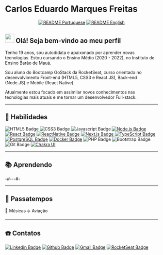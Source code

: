 # Carlos Eduardo Marques Freitas

<div align="center">

  [![README Portuguese](https://img.shields.io/badge/Readme-PT--BR-success?style=for-the-badge)](https://github.com/carlosmfreitas2409/carlosmfreitas2409/blob/master/README.md)
  [![README English](https://img.shields.io/badge/Readme-EN--US-blue?style=for-the-badge)](https://github.com/carlosmfreitas2409/carlosmfreitas2409/blob/master/README_EN.md)

</div>

## <img src="https://media.giphy.com/media/hvRJCLFzcasrR4ia7z/giphy.gif" width="30px"> Olá! Seja bem-vindo ao meu perfil

Tenho 19 anos, sou autodidata e apaixonado por aprender novas tecnologias. Estou cursando o Ensino Médio (2020 - 2022), no Instituto de Ensino Barão de Mauá.

Sou aluno do Bootcamp GoStack da RocketSeat, curso orientado no desenvolvimento Front-end (HTML5, CSS3 e React.JS), Back-end (Node.JS) e Mobile (React Native).

Atualmente estou focado em assimilar novos conhecimentos nas tecnologias mais atuais e me tornar um desenvolvedor Full-stack.

---

## :pushpin: Habilidades

![HTML5 Badge](https://img.shields.io/badge/-HTML5-E34F26?style=flat-square&logo=HTML5&logoColor=white)
![CSS3 Badge](https://img.shields.io/badge/-CSS3-1572B6?style=flat-square&logo=CSS3&logoColor=white)
![Javascript Badge](https://img.shields.io/badge/-Javascript-F29400?style=flat-square&logo=javascript&logoColor=white)
[![Node.js Badge](https://img.shields.io/badge/-Node.js-339933?style=flat-square&logo=node.js&logoColor=white&link=https://nodejs.org/en/)](https://nodejs.org/en/)
[![React Badge](https://img.shields.io/badge/-ReactJS-13B5EA?style=flat-square&logo=react&logoColor=white&link=https://reactjs.org)](https://reactjs.org)
[![ReactNative Badge](https://img.shields.io/badge/-React_Native-563D7C?style=flat-square&logo=react&logoColor=white&link=https://reactnative.dev)](https://reactnative.dev)
[![Next.js Badge](https://img.shields.io/badge/-Next.js-ffffff?style=flat-square&logo=next.js&logoColor=black&link=https://nextjs.org/)](https://nextjs.org/)
[![TypeScript Badge](https://img.shields.io/badge/-TypeScript-007ACC?style=flat-square&logo=typescript&logoColor=white&link=https://typescriptlang.org)](https://typescriptlang.org)
[![PostgreSQL Badge](https://img.shields.io/badge/-PostgreSQL-336791?style=flat-square&logo=postgresql&logoColor=white&link=https://postgresql.org)](https://postgresql.org)
[![Docker Badge](https://img.shields.io/badge/-Docker-2496ED?style=flat-square&logo=docker&logoColor=white&link=https://docker.com)](https://docker.com)
![PHP Badge](https://img.shields.io/badge/-PHP-8993BE?style=flat-square&logo=php&logoColor=white)
![Bootstrap Badge](https://img.shields.io/badge/-Bootstrap-563D7C?style=flat-square&logo=bootstrap&logoColor=white)
![Git Badge](https://img.shields.io/badge/-GIT-F34F29?style=flat-square&logo=git&logoColor=white)
[![Chakra UI](https://img.shields.io/badge/-Chakra_UI-%23319795?style=flat-square&logo=chakra-ui&logoColor=white&link=https://chakra-ui.com)](https://chakra-ui.com)

---

## :books: Aprendendo

-#---#-

---

## :purple_heart: Passatempos

:musical_note: Músicas
:airplane: Aviação

---

## :phone: Contatos

[![Linkedin Badge](https://img.shields.io/badge/-Carlos_Eduardo_Marques_Freitas-blue?style=flat-square&logo=Linkedin&logoColor=white&link=https://www.linkedin.com/in/carlosmeduardo/)](https://www.linkedin.com/in/carlosmeduardo/)
[![Github Badge](https://img.shields.io/badge/-carlosmfreitas2409-000?style=flat-square&logo=Github&logoColor=white&link=https://github.com/carlosmfreitas2409)](https://github.com/carlosmfreitas2409)
[![Gmail Badge](https://img.shields.io/badge/-carlos@freitas.eti.br-D14836?style=flat-square&logo=gmail&logoColor=white&link=mailto:carlos@freitas.eti.br)](mailto:carlos@freitas.eti.br)
[![RocketSeat Badge](https://img.shields.io/badge/-carlosmeduardo-8257e6?style=flat-square&logo=apache-rocketmq&logoColor=white&link=https://app.rocketseat.com.br/me/carlosmeduardo)](https://app.rocketseat.com.br/me/carlosmeduardo)
